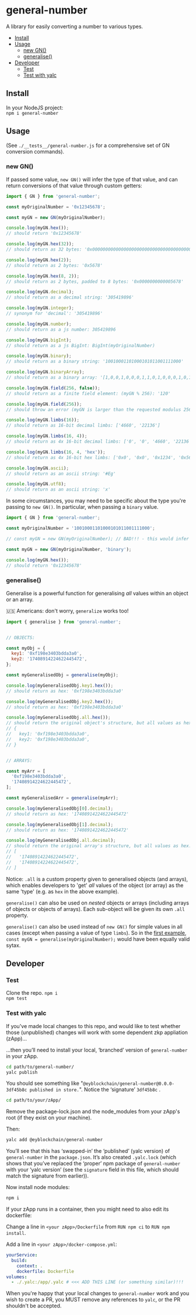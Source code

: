 # general-number

A library for easily converting a number to various types.

<!-- START doctoc generated TOC please keep comment here to allow auto update -->
<!-- DON'T EDIT THIS SECTION, INSTEAD RE-RUN doctoc TO UPDATE -->


- [Install](#install)
- [Usage](#usage)
  - [new GN()](#new-gn)
  - [generalise()](#generalise)
- [Developer](#developer)
  - [Test](#test)
  - [Test with yalc](#test-with-yalc)

<!-- END doctoc generated TOC please keep comment here to allow auto update -->

## Install

In your NodeJS project:  
`npm i general-number`

## Usage

(See `./__tests__/general-number.js` for a comprehensive set of GN conversion commands).

### new GN()

If passed some value, `new GN()` will infer the type of that value, and can return conversions of that value through custom getters:

```js
import { GN } from 'general-number';

const myOriginalNumber = '0x12345678';

const myGN = new GN(myOriginalNumber);

console.log(myGN.hex());
// should return '0x12345678'

console.log(myGN.hex(32));
// should return as 32 bytes: '0x0000000000000000000000000000000000000000000000000000000012345678'

console.log(myGN.hex(2));
// should return as 2 bytes: '0x5678'

console.log(myGN.hex(8, 2));
// should return as 2 bytes, padded to 8 bytes: '0x0000000000005678'

console.log(myGN.decimal);
// should return as a decimal string: '305419896'

console.log(myGN.integer);
// synonym for 'decimal': '305419896'

console.log(myGN.number);
// should return as a js number: 305419896

console.log(myGN.bigInt);
// should return as a js BigInt: BigInt(myOriginalNumber)

console.log(myGN.binary);
// should return as a binary string: '10010001101000101011001111000'

console.log(myGN.binaryArray);
// should return as a binary array: '[1,0,0,1,0,0,0,1,1,0,1,0,0,0,1,0,1,0,1,1,0,0,1,1,1,1,0,0,0]'

console.log(myGN.field(256, false));
// should return as a finite field element: (myGN % 256): '120'

console.log(myGN.field(256));
// should throw an error (myGN is larger than the requested modulus 256)

console.log(myGN.limbs(16));
// should return as 16-bit decimal limbs: ['4660', '22136']

console.log(myGN.limbs(16, 4));
// should return as 4x 16-bit decimal limbs: ['0', '0', '4660', '22136']

console.log(myGN.limbs(16, 4, 'hex'));
// should return as 4x 16-bit hex limbs: ['0x0', '0x0', '0x1234', '0x5678']

console.log(myGN.ascii);
// should return as an ascii string: '#Eg'

console.log(myGN.utf8);
// should return as an ascii string: 'x'

```

In some circumstances, you may need to be specific about the type you're passing to `new GN()`. In particular, when passing a `binary` value.


```js
import { GN } from 'general-number';

const myOriginalNumber = '10010001101000101011001111000';

// const myGN = new GN(myOriginalNumber); // BAD!!! - this would infer the 'type' as decimal!!!

const myGN = new GN(myOriginalNumber, 'binary');

console.log(myGN.hex());
// should return '0x12345678'

```

### generalise()

Generalise is a powerful function for generalising _all_ values within an object or an array.

:us: Americans: don't worry, `generalize` works too!

```js
import { generalise } from 'general-number';


// OBJECTS:

const myObj = {
  key1: '0xf198e3403bdda3a0',
  key2: '17408914224622445472',
};

const myGeneralisedObj = generalise(myObj);

console.log(myGeneralisedObj.key1.hex());
// should return as hex: '0xf198e3403bdda3a0'

console.log(myGeneralisedObj.key2.hex());
// should return as hex: '0xf198e3403bdda3a0'

console.log(myGeneralisedObj.all.hex());
// should return the original object's structure, but all values as hex:
// {
//   key1: '0xf198e3403bdda3a0',
//   key2: '0xf198e3403bdda3a0',
// }


// ARRAYS:

const myArr = [
  '0xf198e3403bdda3a0',
  '17408914224622445472',
];

const myGeneralisedArr = generalise(myArr);

console.log(myGeneralisedObj[0].decimal);
// should return as hex: '17408914224622445472'

console.log(myGeneralisedObj[1].decimal);
// should return as hex: '17408914224622445472'

console.log(myGeneralisedObj.all.decimal);
// should return the original array's structure, but all values as hex:
// [
//   '17408914224622445472',
//   '17408914224622445472',
// ]
```

Notice: `.all` is a custom property given to generalised objects (and arrays), which enables developers to 'get' _all_ values of the object (or array) as the same 'type' (e.g. as `hex` in the above example).

`generalise()` can also be used on *nested* objects or arrays (including arrays of objects or objects of arrays). Each sub-object will be given its own `.all` property.

`generalise()` can also be used instead of `new GN()` for simple values in all cases (except when passing a value of type `limbs`). So in the [first example](#new-gn), `const myGN = generalise(myOriginalNumber);` would have been equally valid sytax.

## Developer

### Test

Clone the repo. `npm i`  
`npm test`

### Test with yalc

If you've made local changes to this repo, and would like to test whether those (unpublished) changes will work with some dependent zkp appliation (zApp)...

...then you’ll need to install your local, ‘branched’ version of `general-number` in your zApp.

```sh
cd path/to/general-number/
yalc publish
```

You should see something like "`@eyblockchain/general-number@0.0.0-3df45b8c published in store.`". Notice the ‘signature’ `3df45b8c` .

```sh
cd path/to/your/zApp/
```

Remove the package-lock.json and the node_modules from your zApp's root (if they exist on your machine).

Then:

```sh
yalc add @eyblockchain/general-number
```

You’ll see that this has ‘swapped-in’ the ‘published’ (yalc version) of `general-number` in the `package.json`. It’s also created `.yalc.lock` (which shows that you’ve replaced the ‘proper’ npm package of `general-number` with your ‘yalc version’ (see the `signature` field in this file, which should match the signature from earlier)).

Now install node modules:

```sh
npm i
```

If your zApp runs in a container, then you might need to also edit its dockerfile:

Change a line in `<your zApp>/Dockerfile` from `RUN npm ci` to `RUN npm install`.

Add a line in `<your zApp>/docker-compose.yml`:

```yaml
yourService:
  build:
    context: .
    dockerfile: Dockerfile
volumes:
  - ./.yalc:/app/.yalc # <<< ADD THIS LINE (or something similar)!!!
```

When you're happy that your local changes to `general-number` work and you wish to create a PR, you MUST remove any references to `yalc`, or the PR shouldn't be accepted.
